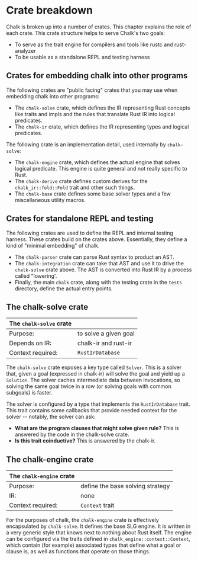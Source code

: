 # Crate breakdown

Chalk is broken up into a number of crates. This chapter explains the
role of each crate. This crate structure helps to serve Chalk's two goals:

* To serve as the trait engine for compilers and tools like rustc and rust-analyzer
* To be usable as a standalone REPL and testing harness

## Crates for embedding chalk into other programs

The following crates are "public facing" crates that you may use when embedding chalk into
other programs:

* The `chalk-solve` crate, which defines the IR representing Rust concepts like
  traits and impls and the rules that translate Rust IR into logical predicates.
* The `chalk-ir` crate, which defines the IR representing types and logical predicates.

The following crate is an implementation detail, used internally by `chalk-solve`:

* The `chalk-engine` crate, which defines the actual engine that solves logical predicate. This
  engine is quite general and not really specific to Rust.
* The `chalk-derive` crate defines custom derives for the `chalk_ir::fold::Fold` trait and other
  such things.
* The `chalk-base` crate defines some base solver types and a few miscellaneous
  utility macros.

## Crates for standalone REPL and testing

The following crates are used to define the REPL and internal testing
harness. These crates build on the crates above. Essentially, they
define a kind of "minimal embedding" of chalk.

* The `chalk-parser` crate can parse Rust syntax to product an AST.
* The `chalk-integration` crate can take that AST and use it to drive the
  `chalk-solve` crate above. The AST is converted into Rust IR by a process
  called "lowering'.
* Finally, the main `chalk` crate, along with the testing crate in the
  `tests` directory, define the actual entry points.

## The chalk-solve crate

| The `chalk-solve` crate | |
|---|--- |
| Purpose:  | to solve a given goal |
| Depends on IR:  | chalk-ir and rust-ir   |
| Context required:  | `RustIrDatabase` |

The `chalk-solve` crate exposes a key type called `Solver`.  This is a
solver that, given a goal (expressed in chalk-ir) will solve the goal
and yield up a `Solution`. The solver caches intermediate data between
invocations, so solving the same goal twice in a row (or solving goals
with common subgoals) is faster.

The solver is configured by a type that implements the
`RustIrDatabase` trait. This trait contains some callbacks that
provide needed context for the solver -- notably, the solver can ask:

- **What are the program clauses that might solve given rule?** This
  is answered by the code in the chalk-solve crate.
- **Is this trait coinductive?** This is answered by the chalk-ir.


## The chalk-engine crate

| The `chalk-engine` crate  |   |
|---|--- |
| Purpose:  | define the base solving strategy |
| IR:  | none   |
| Context required:  | `Context` trait |

For the purposes of chalk, the `chalk-engine` crate is effectively
encapsulated by `chalk-solve`.  It defines the base SLG engine. It is
written in a very generic style that knows next to nothing about Rust
itself. The engine can be configured via the traits defined in
`chalk_engine::context::Context`, which contain (for example)
associated types that define what a goal or clause is, as well as
functions that operate on those things.
